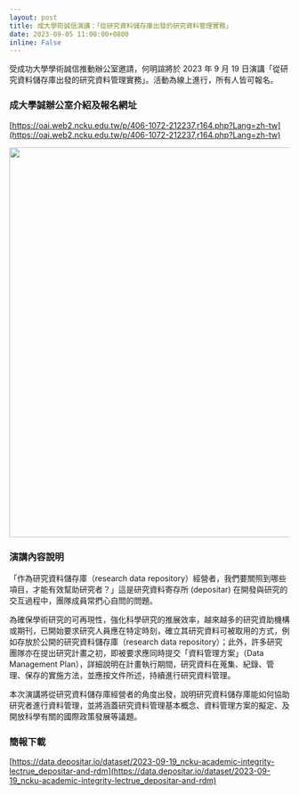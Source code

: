 ```yaml
---
layout: post
title: 成大學術誠信演講：「從研究資料儲存庫出發的研究資料管理實務」
date: 2023-09-05 11:00:00+0800
inline: False
---
```


受成功大學學術誠信推動辦公室邀請，何明諠將於 2023 年 9 月 19 日演講「從研究資料儲存庫出發的研究資料管理實務」。活動為線上進行，所有人皆可報名。


### 成大學誠辦公室介紹及報名網址
[https://oai.web2.ncku.edu.tw/p/406-1072-212237,r164.php?Lang=zh-tw](https://oai.web2.ncku.edu.tw/p/406-1072-212237,r164.php?Lang=zh-tw)

<img src="https://oai.web2.ncku.edu.tw/var/file/72/1072/img/9.png" height="700px">

### 演講內容說明
「作為研究資料儲存庫（research data repository）經營者，我們要關照到哪些項目，才能有效幫助研究者？」這是研究資料寄存所 (depositar) 在開發與研究的交互過程中，團隊成員常捫心自問的問題。

為確保學術研究的可再現性，強化科學研究的推展效率，越來越多的研究資助機構或期刊，已開始要求研究人員應在特定時刻，確立其研究資料可被取用的方式，例如存放於公開的研究資料儲存庫（research data repository）；此外，許多研究團隊亦在提出研究計畫之初，即被要求應同時提交「資料管理方案」（Data Management Plan），詳細說明在計畫執行期間，研究資料在蒐集、紀錄、管理、保存的實施方法，並應按文件所述，持續進行研究資料管理。

本次演講將從研究資料儲存庫經營者的角度出發，說明研究資料儲存庫能如何協助研究者進行資料管理，並將涵蓋研究資料管理基本概念、資料管理方案的擬定、及開放科學有關的國際政策發展等議題。

### 簡報下載
[https://data.depositar.io/dataset/2023-09-19_ncku-academic-integrity-lectrue_depositar-and-rdm](https://data.depositar.io/dataset/2023-09-19_ncku-academic-integrity-lectrue_depositar-and-rdm)
